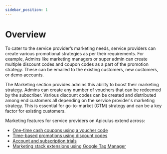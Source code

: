 ```yaml
---
sidebar_position: 1
---
```

# Overview

To cater to the service provider’s marketing needs, service providers can create various promotional strategies as per their requirements. For example, Admins like marketing managers or super admin can create multiple discount codes and coupon codes as a part of the promotion strategy. These can be emailed to the existing customers, new customers, or demo accounts.

The Marketing section provides admins this ability to boost their marketing strategy. Admins can create any number of vouchers that can be redeemed by the subscriber. Various discount codes can be created and distributed among end customers all depending on the service provider's marketing strategy. This is essential for go-to-market (GTM) strategy and can be a key factor for existing customers.

Marketing features for service providers on Apiculus extend across:

- [One-time cash coupons using a voucher code](WorkingwithCoupons)
- [Time-based promotions using discount codes](WorkingwithDiscountCodes)
- [Account and subscription trials](/docs/Administration/TrialManagement/AboutTrials)
- [Marketing stack extensions using Google Tag Manager](/docs/GettingStarted/InBuiltApps/ManagingGooglereCAPTCHAandTagManager)




